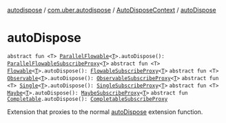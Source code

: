 [autodispose](../../index.md) / [com.uber.autodispose](../index.md) / [AutoDisposeContext](index.md) / [autoDispose](./auto-dispose.md)

# autoDispose

`abstract fun <T> `[`ParallelFlowable`](http://reactivex.io/RxJava/2.x/javadoc/io/reactivex/parallel/ParallelFlowable.html)`<`[`T`](auto-dispose.md#T)`>.autoDispose(): `[`ParallelFlowableSubscribeProxy`](../-parallel-flowable-subscribe-proxy/index.md)`<`[`T`](auto-dispose.md#T)`>`
`abstract fun <T> `[`Flowable`](http://reactivex.io/RxJava/2.x/javadoc/io/reactivex/Flowable.html)`<`[`T`](auto-dispose.md#T)`>.autoDispose(): `[`FlowableSubscribeProxy`](../-flowable-subscribe-proxy/index.md)`<`[`T`](auto-dispose.md#T)`>`
`abstract fun <T> `[`Observable`](http://reactivex.io/RxJava/2.x/javadoc/io/reactivex/Observable.html)`<`[`T`](auto-dispose.md#T)`>.autoDispose(): `[`ObservableSubscribeProxy`](../-observable-subscribe-proxy/index.md)`<`[`T`](auto-dispose.md#T)`>`
`abstract fun <T> `[`Single`](http://reactivex.io/RxJava/2.x/javadoc/io/reactivex/Single.html)`<`[`T`](auto-dispose.md#T)`>.autoDispose(): `[`SingleSubscribeProxy`](../-single-subscribe-proxy/index.md)`<`[`T`](auto-dispose.md#T)`>`
`abstract fun <T> `[`Maybe`](http://reactivex.io/RxJava/2.x/javadoc/io/reactivex/Maybe.html)`<`[`T`](auto-dispose.md#T)`>.autoDispose(): `[`MaybeSubscribeProxy`](../-maybe-subscribe-proxy/index.md)`<`[`T`](auto-dispose.md#T)`>`
`abstract fun `[`Completable`](http://reactivex.io/RxJava/2.x/javadoc/io/reactivex/Completable.html)`.autoDispose(): `[`CompletableSubscribeProxy`](../-completable-subscribe-proxy/index.md)

Extension that proxies to the normal [autoDispose](./auto-dispose.md) extension function.

